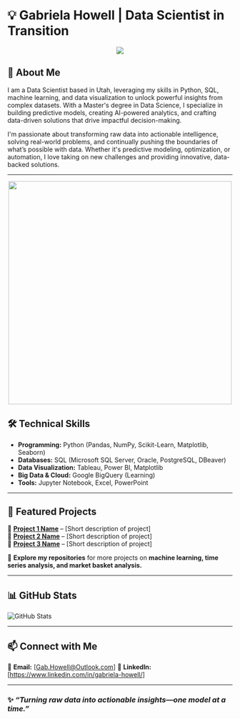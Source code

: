 # 💡 Gabriela Howell | Data Scientist in Transition  

<p align="center">
    <img src="https://media1.giphy.com/media/v1.Y2lkPTc5MGI3NjExamFraWRmemVlY21vZWVsN3N2OXpsOXNhc2s3ejA0OWRqc245dGc1YiZlcD12MV9pbnRlcm5hbF9naWZfYnlfaWQmY3Q9Zw/3og0IDQPqb10ijWCfC/giphy.gif" />
</p>

## 🚀 About Me  

I am a Data Scientist based in Utah, leveraging my skills in Python, SQL, machine learning, and data visualization to unlock powerful insights from complex datasets. With a Master's degree in Data Science, I specialize in building predictive models, creating AI-powered analytics, and crafting data-driven solutions that drive impactful decision-making.

I'm passionate about transforming raw data into actionable intelligence, solving real-world problems, and continually pushing the boundaries of what’s possible with data. Whether it's predictive modeling, optimization, or automation, I love taking on new challenges and providing innovative, data-backed solutions.

---
<p align="center">
    <img src="https://www.wgu.edu/online-it-degrees/data-analytics-masters-program/_jcr_content/root/container/columncontrol/column-1/image_1704038250_cop.coreimg.85.800.png/1712173894152/msda-infographic.png" width="500"/>
</p>

## 🛠️ Technical Skills  

- **Programming:** Python (Pandas, NumPy, Scikit-Learn, Matplotlib, Seaborn)  
- **Databases:** SQL (Microsoft SQL Server, Oracle, PostgreSQL, DBeaver)  
- **Data Visualization:** Tableau, Power BI, Matplotlib  
- **Big Data & Cloud:** Google BigQuery (Learning)  
- **Tools:** Jupyter Notebook, Excel, PowerPoint  


---

## 📌 Featured Projects  

🔹 **[Project 1 Name](#)** – [Short description of project]  
🔹 **[Project 2 Name](#)** – [Short description of project]  
🔹 **[Project 3 Name](#)** – [Short description of project]  

📂 **Explore my repositories** for more projects on **machine learning, time series analysis, and market basket analysis.**  

---

## 📊 GitHub Stats  


![GitHub Stats](https://github-readme-stats.vercel.app/api?username=YourGitHubUsername&show_icons=true&theme=radical)  

---


## 📫 Connect with Me  

📩 **Email:** [Gab.Howell@Outlook.com]
💼 **LinkedIn:** [https://www.linkedin.com/in/gabriela-howell/]

---

### ✨ *“Turning raw data into actionable insights—one model at a time.”*  
